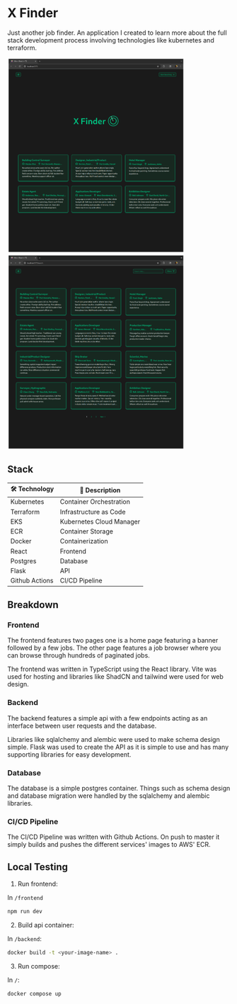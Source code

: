 # X Finder

Just another job finder. An application I created to learn more about the full stack development process involving technologies like kubernetes and terraform.

<p align="flex">
  <img src="./images/fe1.png" width="400px" style="display: inline-block; margin-right: 10px;" alt="Frontend Image 1"/>
  <img src="./images/fe2.png" width="400px" style="display: inline-block;" alt="Frontend Image 2"/>
</p>

## Stack

| 🛠️ Technology  | 📄 Description           |
| -------------- | ------------------------ |
| Kubernetes     | Container Orchestration  |
| Terraform      | Infrastructure as Code   |
| EKS            | Kubernetes Cloud Manager |
| ECR            | Container Storage        |
| Docker         | Containerization         |
| React          | Frontend                 |
| Postgres       | Database                 |
| Flask          | API                      |
| Github Actions | CI/CD Pipeline           |

## Breakdown

### Frontend

The frontend features two pages one is a home page featuring a banner followed by a few jobs. The other page features a job browser where you can browse through hundreds of paginated jobs.

The frontend was written in TypeScript using the React library. Vite was used for hosting and libraries like ShadCN and tailwind were used for web design.

### Backend

The backend features a simple api with a few endpoints acting as an interface between user requests and the database.

Libraries like sqlalchemy and alembic were used to make schema design simple. Flask was used to create the API as it is simple to use and has many supporting libraries for easy development.

### Database

The database is a simple postgres container. Things such as schema design and database migration were handled by the sqlalchemy and alembic libraries.

### CI/CD Pipeline

The CI/CD Pipeline was written with Github Actions. On push to master it simply builds and pushes the different services' images to AWS' ECR.

## Local Testing

1. Run frontend:

In `/frontend`

```bash
npm run dev
```

2. Build api container:

In `/backend`:

```bash
docker build -t <your-image-name> .
```

3. Run compose:

In `/`:

```bash
docker compose up
```
